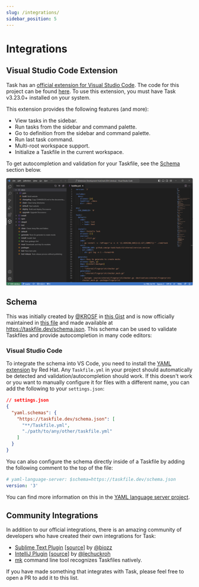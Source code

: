 ```yaml
---
slug: /integrations/
sidebar_position: 5
---
```


# Integrations

## Visual Studio Code Extension

Task has an
[official extension for Visual Studio Code](https://marketplace.visualstudio.com/items?itemName=task.vscode-task).
The code for this project can be found
[here](https://github.com/go-task/vscode-task). To use this extension, you must
have Task v3.23.0+ installed on your system.

This extension provides the following features (and more):

- View tasks in the sidebar.
- Run tasks from the sidebar and command palette.
- Go to definition from the sidebar and command palette.
- Run last task command.
- Multi-root workspace support.
- Initialize a Taskfile in the current workspace.

To get autocompletion and validation for your Taskfile, see the
[Schema](#schema) section below.

![Task for Visual Studio Code](https://github.com/go-task/vscode-task/blob/main/res/preview.png?raw=true)

## Schema

This was initially created by [@KROSF](https://github.com/KROSF) in
[this Gist](https://gist.github.com/KROSF/c5435acf590acd632f71bb720f685895) and
is now officially maintained in
[this file](https://github.com/go-task/task/blob/master/docs/static/schema.json)
and made available at https://taskfile.dev/schema.json. This schema can be used
to validate Taskfiles and provide autocompletion in many code editors:

### Visual Studio Code

To integrate the schema into VS Code, you need to install the
[YAML extension](https://marketplace.visualstudio.com/items?itemName=redhat.vscode-yaml)
by Red Hat. Any `Taskfile.yml` in your project should automatically be detected
and validation/autocompletion should work. If this doesn't work or you want to
manually configure it for files with a different name, you can add the following
to your `settings.json`:

```json
// settings.json
{
  "yaml.schemas": {
    "https://taskfile.dev/schema.json": [
      "**/Taskfile.yml",
      "./path/to/any/other/taskfile.yml"
    ]
  }
}
```

You can also configure the schema directly inside of a Taskfile by adding the
following comment to the top of the file:

```yaml
# yaml-language-server: $schema=https://taskfile.dev/schema.json
version: '3'
```

You can find more information on this in the
[YAML language server project](https://github.com/redhat-developer/yaml-language-server).

## Community Integrations

In addition to our official integrations, there is an amazing community of
developers who have created their own integrations for Task:

- [Sublime Text Plugin](https://packagecontrol.io/packages/Taskfile)
  [[source](https://github.com/biozz/sublime-taskfile)] by
  [@biozz](https://github.com/biozz)
- [IntelliJ Plugin](https://plugins.jetbrains.com/plugin/17058-taskfile)
  [[source](https://github.com/lechuckroh/task-intellij-plugin)] by
  [@lechuckroh](https://github.com/lechuckroh)
- [mk](https://github.com/pycontribs/mk) command line tool recognizes Taskfiles
  natively.

If you have made something that integrates with Task, please feel free to open a
PR to add it to this list.
